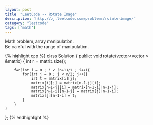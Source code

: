 ```yaml
---
layout: post
title: "LeetCode -- Rotate Image"
description: "http://oj.leetcode.com/problems/rotate-image/"
category: "leetcode"
tags: ['math']
---
```


Math problem, array manipulation.  
Be careful with the range of manipulation.

{% highlight cpp %}
class Solution {
public:
    void rotate(vector<vector<int> > &matrix) {
        int n = matrix.size();
        
        for(int i = 0 ; i < (n+1)/2 ; i++){
            for(int j = 0 ; j < n/2; j++){
                int t = matrix[i][j];
                matrix[i][j] = matrix[n-1-j][i];
                matrix[n-1-j][i] = matrix[n-1-i][n-1-j];
                matrix[n-1-i][n-1-j] = matrix[j][n-1-i];
                matrix[j][n-1-i] = t;
            }
        }
    }
};
{% endhighlight %}
